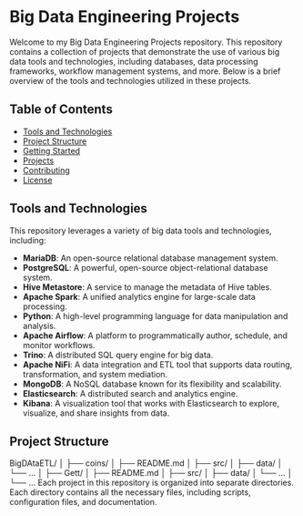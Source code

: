 # Big Data Engineering Projects

Welcome to my Big Data Engineering Projects repository. 
This repository contains a collection of projects that demonstrate the use of various big data tools and technologies, 
including databases, data processing frameworks, workflow management systems, and more. 
Below is a brief overview of the tools and technologies utilized in these projects.

## Table of Contents

- [Tools and Technologies](#tools-and-technologies)
- [Project Structure](#project-structure)
- [Getting Started](#getting-started)
- [Projects](#projects)
- [Contributing](#contributing)
- [License](#license)

## Tools and Technologies

This repository leverages a variety of big data tools and technologies, including:

- **MariaDB**: An open-source relational database management system.
- **PostgreSQL**: A powerful, open-source object-relational database system.
- **Hive Metastore**: A service to manage the metadata of Hive tables.
- **Apache Spark**: A unified analytics engine for large-scale data processing.
- **Python**: A high-level programming language for data manipulation and analysis.
- **Apache Airflow**: A platform to programmatically author, schedule, and monitor workflows.
- **Trino**: A distributed SQL query engine for big data.
- **Apache NiFi**: A data integration and ETL tool that supports data routing, transformation, and system mediation.
- **MongoDB**: A NoSQL database known for its flexibility and scalability.
- **Elasticsearch**: A distributed search and analytics engine.
- **Kibana**: A visualization tool that works with Elasticsearch to explore, visualize, and share insights from data.

## Project Structure
BigDAtaETL/
│
├── coins/
│ ├── README.md
│ ├── src/
│ ├── data/
│ └── ...
│
├── Gett/
│ ├── README.md
│ ├── src/
│ ├── data/
│ └── ...
│
└── ...
Each project in this repository is organized into separate directories. 
Each directory contains all the necessary files, including scripts, configuration files, and documentation.

